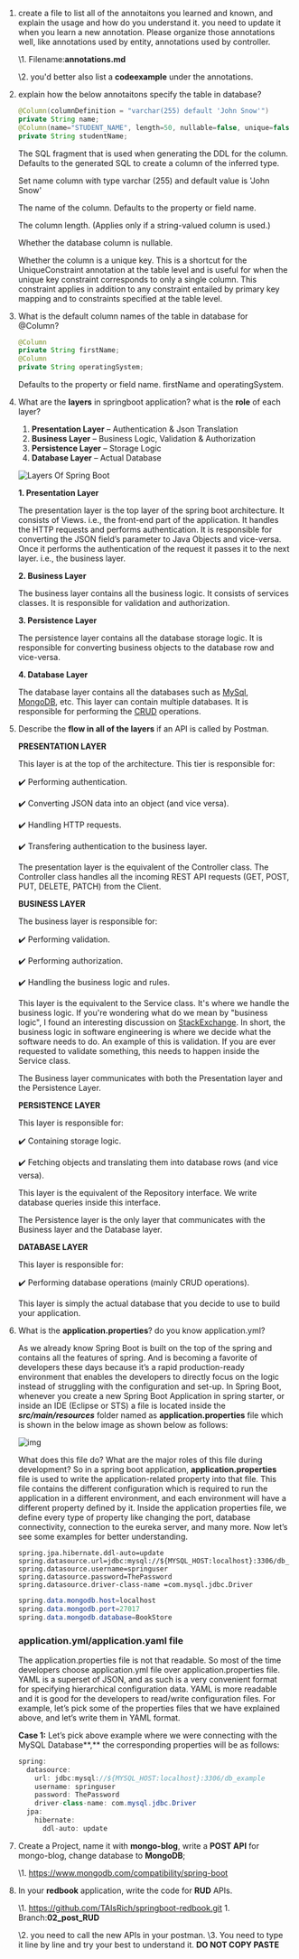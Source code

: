 1. create a file to list all of the annotaitons you learned and known, and explain the usage and how do you understand it. you need to update it when you learn a new annotation. Please organize those annotations well, like annotations used by entity, annotations used by controller.

   \1. Filename:**annotations.md**

   \2. you'd better also list a **codeexample** under the annotations.

2. explain how the below annotaitons specify the table in database?

   ```java
   @Column(columnDefinition = "varchar(255) default 'John Snow'")
   private String name;
   @Column(name="STUDENT_NAME", length=50, nullable=false, unique=false)
   private String studentName;
   ```

   The SQL fragment that is used when generating the DDL for the column.
   Defaults to the generated SQL to create a column of the inferred type.

   Set name column with type varchar (255) and default value is 'John Snow'

   

   The name of the column. Defaults to the property or field name.

   The column length. (Applies only if a string-valued column is used.)

   Whether the database column is nullable.

   Whether the column is a unique key. This is a shortcut for the UniqueConstraint annotation at the table level and is useful for when the unique key constraint corresponds to only a single column. This constraint applies in addition to any constraint entailed by primary key mapping and to constraints specified at the table level.

3. What is the default column names of the table in database for @Column?

   ```java
   @Column
   private String firstName;
   @Column
   private String operatingSystem;
   ```

   Defaults to the property or field name. firstName and operatingSystem.

4. What are the **layers** in springboot application? what is the **role** of each layer?

   1. **Presentation Layer** – Authentication & Json Translation
   2. **Business Layer** – Business Logic, Validation & Authorization
   3. **Persistence Layer** – Storage Logic
   4. **Database Layer** – Actual Database

   ![Layers Of Spring Boot](https://media.geeksforgeeks.org/wp-content/uploads/20220306155306/Fig47.jpg)

   **1. Presentation Layer**

   The presentation layer is the top layer of the spring boot architecture. It consists of Views. i.e., the front-end part of the application. It handles the HTTP requests and performs authentication. It is responsible for converting the JSON field’s parameter to Java Objects and vice-versa. Once it performs the authentication of the request it passes it to the next layer. i.e., the business layer.

   **2. Business Layer**

   The business layer contains all the business logic. It consists of services classes. It is responsible for validation and authorization.

   **3. Persistence Layer**

   The persistence layer contains all the database storage logic. It is responsible for converting business objects to the database row and vice-versa.

   **4. Database Layer**

   The database layer contains all the databases such as [MySql](https://www.geeksforgeeks.org/sql-tutorial/), [MongoDB](https://www.geeksforgeeks.org/mongodb-an-introduction/), etc. This layer can contain multiple databases. It is responsible for performing the [CRUD](https://www.geeksforgeeks.org/spring-boot-crud-operations/) operations.

5. Describe the **flow in all of the layers** if an API is called by Postman.

   **PRESENTATION LAYER**

   This layer is at the top of the architecture. This tier is responsible for:

   ✔️ Performing authentication.

   ✔️ Converting JSON data into an object (and vice versa).

   ✔️ Handling HTTP requests.

   ✔️ Transfering authentication to the business layer.

   The presentation layer is the equivalent of the Controller class. The Controller class handles all the incoming REST API requests (GET, POST, PUT, DELETE, PATCH) from the Client.

   **BUSINESS LAYER**

   The business layer is responsible for:

   ✔️ Performing validation.

   ✔️ Performing authorization.

   ✔️ Handling the business logic and rules.

   This layer is the equivalent to the Service class. It's where we handle the business logic. If you're wondering what do we mean by "business logic", I found an interesting discussion on [StackExchange](https://softwareengineering.stackexchange.com/questions/234251/what-really-is-the-business-logic). In short, the business logic in software engineering is where we decide what the software needs to do. An example of this is validation. If you are ever requested to validate something, this needs to happen inside the Service class.

   The Business layer communicates with both the Presentation layer and the Persistence Layer.

   **PERSISTENCE LAYER**

   This layer is responsible for:

   ✔️ Containing storage logic.

   ✔️ Fetching objects and translating them into database rows (and vice versa).

   This layer is the equivalent of the Repository interface. We write database queries inside this interface.

   The Persistence layer is the only layer that communicates with the Business layer and the Database layer.

   **DATABASE LAYER**

   This layer is responsible for:

   ✔️ Performing database operations (mainly CRUD operations).

   This layer is simply the actual database that you decide to use to build your application.

6. What is the **application.properties**? do you know application.yml?

   As we already know Spring Boot is built on the top of the spring and contains all the features of spring. And is becoming a favorite of developers these days because it’s a rapid production-ready environment that enables the developers to directly focus on the logic instead of struggling with the configuration and set-up. In Spring Boot, whenever you create a new Spring Boot Application in spring starter, or inside an IDE (Eclipse or STS) a file is located inside the ***src/main/resources*** folder named as **application.properties** file which is shown in the below image as shown below as follows:

   ![img](https://media.geeksforgeeks.org/wp-content/uploads/20211201235244/appl1.PNG)

   What does this file do? What are the major roles of this file during development? So in a spring boot application, **application.properties** file is used to write the application-related property into that file. This file contains the different configuration which is required to run the application in a different environment, and each environment will have a different property defined by it. Inside the application properties file, we define every type of property like changing the port, database connectivity, connection to the eureka server, and many more. Now let’s see some examples for better understanding.

   

   ```
   spring.jpa.hibernate.ddl-auto=update
   spring.datasource.url=jdbc:mysql://${MYSQL_HOST:localhost}:3306/db_example
   spring.datasource.username=springuser
   spring.datasource.password=ThePassword
   spring.datasource.driver-class-name =com.mysql.jdbc.Driver
   ```

   ```java
   spring.data.mongodb.host=localhost
   spring.data.mongodb.port=27017
   spring.data.mongodb.database=BookStore
   ```

   ### application.yml/application.yaml file

   The application.properties file is not that readable. So most of the time developers choose application.yml file over application.properties file. YAML is a superset of JSON, and as such is a very convenient format for specifying hierarchical configuration data. YAML is more readable and it is good for the developers to read/write configuration files. For example, let’s pick some of the properties files that we have explained above, and let’s write them in YAML format.

   **Case 1:** Let’s pick above example where we were connecting with the MySQL Database**,** the corresponding properties will be as follows:

   ```java
   spring:
     datasource:
       url: jdbc:mysql://${MYSQL_HOST:localhost}:3306/db_example
       username: springuser
       password: ThePassword
       driver-class-name: com.mysql.jdbc.Driver
     jpa:
       hibernate:
         ddl-auto: update
   ```

7. Create a Project, name it with **mongo-blog**, write a **POST API** for mongo-blog, change database to **MongoDB**;

   \1. https://www.mongodb.com/compatibility/spring-boot

8. In your **redbook** application, write the code for **RUD** APIs.

   \1. https://github.com/TAIsRich/springboot-redbook.git 1. Branch:**02_post_RUD**

   \2. you need to call the new APIs in your postman.
    \3. You need to type it line by line and try your best to understand it. **DO NOT COPY PASTE**